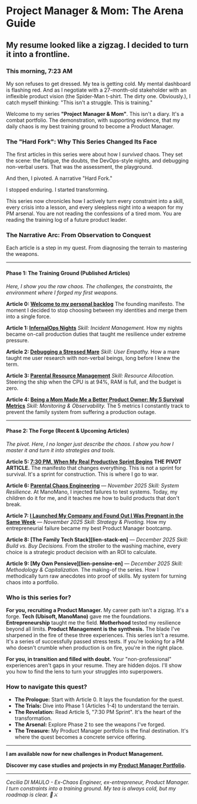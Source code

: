 # Project Manager & Mom: The Arena Guide

## My resume looked like a zigzag. I decided to turn it into a frontline.

### This morning, 7:23 AM

My son refuses to get dressed. My tea is getting cold. My mental dashboard is flashing red. And as I negotiate with a 27-month-old stakeholder with an inflexible product vision (the Spider-Man t-shirt. The dirty one. Obviously.), I catch myself thinking: "This isn't a struggle. This is training."

Welcome to my series **"Project Manager & Mom"**. This isn't a diary. It's a combat portfolio. The demonstration, with supporting evidence, that my daily chaos is my best training ground to become a Product Manager.

### The "Hard Fork": Why This Series Changed Its Face

The first articles in this series were about how I *survived* chaos. They set the scene: the fatigue, the doubts, the DevOps-style nights, and debugging non-verbal users. That was the assessment, the playground.

And then, I pivoted. A narrative "Hard Fork."

I stopped enduring. I started transforming.

This series now chronicles how I actively turn every constraint into a skill, every crisis into a lesson, and every sleepless night into a weapon for my PM arsenal. You are not reading the confessions of a tired mom. You are reading the training log of a future product leader.

### The Narrative Arc: From Observation to Conquest

Each article is a step in my quest. From diagnosing the terrain to mastering the weapons.

---

#### **Phase 1: The Training Ground (Published Articles)**

*Here, I show you the raw chaos. The challenges, the constraints, the environment where I forged my first weapons.*

**Article 0: [Welcome to my personal backlog](https://medium.com/@cecidimaulo/project-manager-mom-0-welcome-to-my-personal-backlog-db1b6b702f27)**
The founding manifesto. The moment I decided to stop choosing between my identities and merge them into a single force.

**Article 1: [InfernalOps Nights](https://medium.com/@cecidimaulo/infernalops-nights-480eca32629f)**
*Skill: Incident Management.* How my nights became on-call production duties that taught me resilience under extreme pressure.

**Article 2: [Debugging a Stressed Mare](https://medium.com/@cecidimaulo/debugging-a-stressed-mare-50f70f98c644)**
*Skill: User Empathy.* How a mare taught me user research with non-verbal beings, long before I knew the term.

**Article 3: [Parental Resource Management](https://medium.com/@cecidimaulo/parental-resource-management-14c5c6192ec1)**
*Skill: Resource Allocation.* Steering the ship when the CPU is at 94%, RAM is full, and the budget is zero.

**Article 4: [Being a Mom Made Me a Better Product Owner: My 5 Survival Metrics](https://medium.com/@cecidimaulo/being-a-mom-made-me-a-better-product-owner-my-5-survival-metrics-073c22990cee)**
*Skill: Monitoring & Observability.* The 5 metrics I constantly track to prevent the family system from suffering a production outage.

---

#### **Phase 2: The Forge (Recent & Upcoming Articles)**

*The pivot. Here, I no longer just describe the chaos. I show you how I master it and turn it into strategies and tools.*

**Article 5: [7:30 PM, When My Real Productive Sprint Begins](https://medium.com/@cecidimaulo/7-30-pm-when-my-real-productive-sprint-begins-8c0a74c9921f)**
**THE PIVOT ARTICLE.** The manifesto that changes everything. This is not a sprint for survival. It's a sprint for construction. This is where I go to war.

**Article 6: [Parental Chaos Engineering](https://medium.com/@cecidimaulo/chaos-engineering-55beceb81d21)** — *November 2025*
*Skill: System Resilience.* At ManoMano, I injected failures to test systems. Today, my children do it for me, and it teaches me how to build products that don't break.

**Article 7: [I Launched My Company and Found Out I Was Pregnant in the Same Week](https://medium.com/@cecidimaulo/i-launched-my-company-and-found-out-i-was-pregnant-the-same-week-affe5c163856)** — *November 2025*
*Skill: Strategy & Pivoting.* How my entrepreneurial failure became my best Product Manager bootcamp.

**Article 8: [The Family Tech Stack][lien-stack-en]** — *December 2025*
*Skill: Build vs. Buy Decisions.* From the stroller to the washing machine, every choice is a strategic product decision with an ROI to calculate.

**Article 9: [My Own Pensieve][lien-pensine-en]** — *December 2025*
*Skill: Methodology & Capitalization.* The making-of the series. How I methodically turn raw anecdotes into proof of skills. My system for turning chaos into a portfolio.

### Who is this series for?

**For you, recruiting a Product Manager.**
My career path isn't a zigzag. It's a forge.
**Tech (Ubisoft, ManoMano)** gave me the foundations. **Entrepreneurship** taught me the field. **Motherhood** tested my resilience beyond all limits.
**Product Management is the synthesis.** The blade I've sharpened in the fire of these three experiences. This series isn't a resume. It's a series of successfully passed stress tests. If you're looking for a PM who doesn't crumble when production is on fire, you're in the right place.

**For you, in transition and filled with doubt.**
Your "non-professional" experiences aren't gaps in your resume. They are hidden dojos. I'll show you how to find the lens to turn your struggles into superpowers.

### How to navigate this quest?

* **The Prologue:** Start with Article 0. It lays the foundation for the quest.
* **The Trials:** Dive into Phase 1 (Articles 1-4) to understand the terrain.
* **The Revelation:** Read Article 5, "7:30 PM Sprint". It's the heart of the transformation.
* **The Arsenal:** Explore Phase 2 to see the weapons I've forged.
* **The Treasure:** My Product Manager portfolio is the final destination. It's where the quest becomes a concrete service offering.

---

**I am available now for new challenges in Product Management.**

**Discover my case studies and projects in my [Product Manager Portfolio](https://tar-hawk-fa8.notion.site/Portfolio-Product-Owner-Cecilia-DI-MAULO-27bd1b694d528029a1e9c2258667a3bf).**

---

*Cecilia DI MAULO - Ex-Chaos Engineer, ex-entrepreneur, Product Manager. I turn constraints into a training ground. My tea is always cold, but my roadmap is clear. 🍵⚔️*